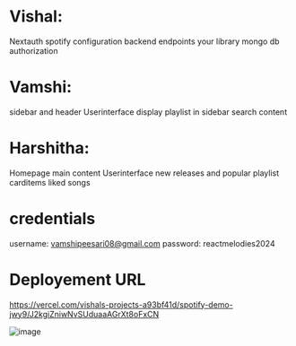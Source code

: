 # Vishal:

Nextauth spotify configuration
backend endpoints
your library
mongo db authorization

# Vamshi:

sidebar and header Userinterface
display playlist in sidebar
search content

# Harshitha:

Homepage main content Userinterface
new releases and popular playlist carditems
liked songs

# credentials

username: vamshipeesari08@gmail.com
password: reactmelodies2024

# Deployement URL

https://vercel.com/vishals-projects-a93bf41d/spotify-demo-jwy9/J2kgiZniwNvSUduaaAGrXt8oFxCN

![image](https://github.com/2024-Winter-ITE-5425-0NA/project-react-client-reactmelodies/assets/113646080/d47cc521-d550-4000-b8a1-38c5cb5ad26e)

